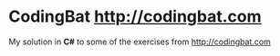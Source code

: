 CodingBat http://codingbat.com
=========
My solution in **C#** to some of the exercises from http://codingbat.com